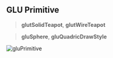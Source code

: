 ## GLU Primitive
> **glutSolidTeapot**, **glutWireTeapot**

> **gluSphere**, **gluQuadricDrawStyle**

![gluPrimitive](https://github.com/glowthem/University/blob/master/Senior/Computer_Graphics/gluPrimitive/glu_glut.png)